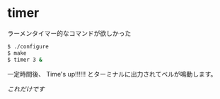 timer
=====

ラーメンタイマー的なコマンドが欲しかった

```bash
$ ./configure
$ make
$ timer 3 &
```
一定時間後、
Time's up!!!!!!
とターミナルに出力されてベルが鳴動します。

*これだけです*
